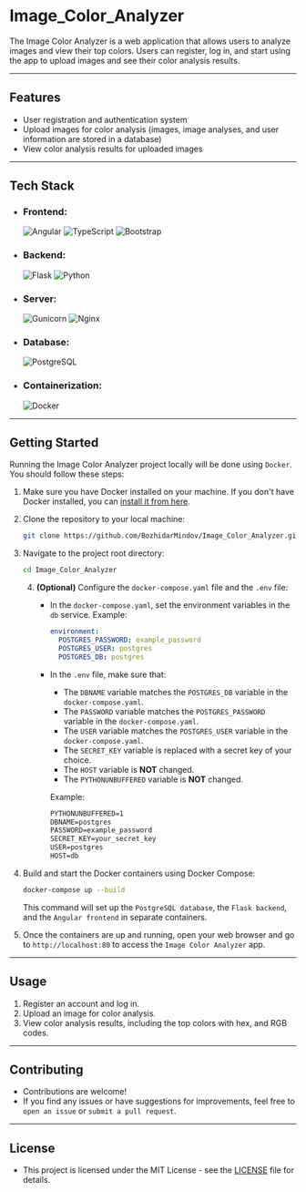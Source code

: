 # Image_Color_Analyzer

The Image Color Analyzer is a web application that allows users to analyze images and view their top colors. Users can register, log in, and start using the app to upload images and see their color analysis results.

---

## Features
- User registration and authentication system
- Upload images for color analysis (images, image analyses, and user information are stored in a database)
- View color analysis results for uploaded images

---

## Tech Stack

- ### Frontend:
    ![ Angular ](https://img.shields.io/badge/Angular-DD0031?style=for-the-badge&logo=Angular) ![ TypeScript ](https://img.shields.io/badge/Typescript-41454A?style=for-the-badge&logo=TypeScript) ![ Bootstrap ](https://img.shields.io/badge/Bootstrap-41454A?style=for-the-badge&logo=Bootstrap)

- ### Backend:
    ![ Flask ](https://img.shields.io/badge/Flask-000000?style=for-the-badge&logo=Flask) ![ Python ](https://img.shields.io/badge/Python-ECD53F?style=for-the-badge&logo=Python)

- ### Server:
    ![ Gunicorn ](https://img.shields.io/badge/Gunicorn-41454A?style=for-the-badge&logo=Gunicorn) ![ Nginx ](https://img.shields.io/badge/Nginx-009639?style=for-the-badge&logo=Nginx)

- ### Database:
    ![ PostgreSQL ](https://img.shields.io/badge/PostgreSQL-41454A?style=for-the-badge&logo=PostgreSQL)

- ### Containerization:
    ![ Docker ](https://img.shields.io/badge/Docker-41454A?style=for-the-badge&logo=Docker)

---

## Getting Started

Running the Image Color Analyzer project locally will be done using `Docker`. You should follow these steps:

1. Make sure you have Docker installed on your machine. If you don't have Docker installed, you can [install it from here](https://docs.docker.com/get-docker/).

2. Clone the repository to your local machine:

   ```bash
   git clone https://github.com/BozhidarMindov/Image_Color_Analyzer.git
   ```

3. Navigate to the project root directory:

   ```bash
   cd Image_Color_Analyzer
   ```

   4. **(Optional)** Configure the `docker-compose.yaml` file and the `.env` file:
      - In the `docker-compose.yaml`, set the environment variables in the `db` service. Example:
         ```yaml
         environment:
           POSTGRES_PASSWORD: example_password
           POSTGRES_USER: postgres
           POSTGRES_DB: postgres
         ```
      - In the `.env` file, make sure that:
         - The `DBNAME` variable matches the `POSTGRES_DB` variable in the `docker-compose.yaml`.
         - The `PASSWORD` variable matches the `POSTGRES_PASSWORD` variable in the `docker-compose.yaml`.
         - The `USER` variable matches the `POSTGRES_USER` variable in the `docker-compose.yaml`.
         - The `SECRET_KEY` variable is replaced with a secret key of your choice.
         - The `HOST` variable is **NOT** changed.
        - The `PYTHONUNBUFFERED` variable is **NOT** changed.
     
        Example:
        ```txt
        PYTHONUNBUFFERED=1
        DBNAME=postgres
        PASSWORD=example_password
        SECRET_KEY=your_secret_key
        USER=postgres
        HOST=db
        ```
5. Build and start the Docker containers using Docker Compose:
   
   ```bash
   docker-compose up --build
   ```
   
   This command will set up the `PostgreSQL database`, the `Flask backend`, and the `Angular frontend` in separate containers.

6. Once the containers are up and running, open your web browser and go to `http://localhost:80` to access the `Image Color Analyzer` app.

---

## Usage

1. Register an account and log in.
2. Upload an image for color analysis.
3. View color analysis results, including the top colors with hex, and RGB codes.

---

## Contributing
- Contributions are welcome! 
- If you find any issues or have suggestions for improvements, feel free to `open an issue` or `submit a pull request`.

---

## License
- This project is licensed under the MIT License - see the [LICENSE](LICENSE) file for details.
